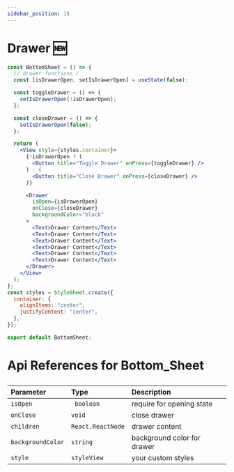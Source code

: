 ```yaml
---
sidebar_position: 18
---
```


# Drawer 🆕

```jsx or tsx or js
const BottomSheet = () => {
  // drawer functions /
  const [isDrawerOpen, setIsDrawerOpen] = useState(false);

  const toggleDrawer = () => {
    setIsDrawerOpen(!isDrawerOpen);
  };

  const closeDrawer = () => {
    setIsDrawerOpen(false);
  };

  return (
    <View style={styles.container}>
      {!isDrawerOpen ? (
        <Button title="Toggle Drawer" onPress={toggleDrawer} />
      ) : (
        <Button title="Close Drawer" onPress={closeDrawer} />
      )}

      <Drawer
        isOpen={isDrawerOpen}
        onClose={closeDrawer}
        backgroundColor="black"
      >
        <Text>Drawer Content</Text>
        <Text>Drawer Content</Text>
        <Text>Drawer Content</Text>
        <Text>Drawer Content</Text>
        <Text>Drawer Content</Text>
        <Text>Drawer Content</Text>
      </Drawer>
    </View>
  );
};
const styles = StyleSheet.create({
  container: {
    alignItems: "center",
    justifyContent: "center",
  },
});

export default BottomSheet;
```

# Api References for Bottom_Sheet

##

| Parameter         | Type              | Description                 |
| :---------------- | :---------------- | :-------------------------- |
| `isOpen`          | ` boolean`        | require for opening state   |
| `onClose`         | `void`            | close drawer                |
| `children`        | `React.ReactNode` | drawer content              |
| `backgroundColor` | `string`          | background color for drawer |
| `style`           | `styleView`       | your custom styles          |

```

```
